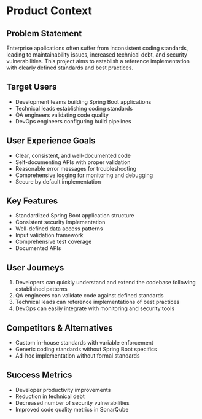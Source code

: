 # Product Context

## Problem Statement
Enterprise applications often suffer from inconsistent coding standards, leading to maintainability issues, increased technical debt, and security vulnerabilities. This project aims to establish a reference implementation with clearly defined standards and best practices.

## Target Users
- Development teams building Spring Boot applications
- Technical leads establishing coding standards
- QA engineers validating code quality
- DevOps engineers configuring build pipelines

## User Experience Goals
- Clear, consistent, and well-documented code
- Self-documenting APIs with proper validation
- Reasonable error messages for troubleshooting
- Comprehensive logging for monitoring and debugging
- Secure by default implementation

## Key Features
- Standardized Spring Boot application structure
- Consistent security implementation
- Well-defined data access patterns
- Input validation framework
- Comprehensive test coverage
- Documented APIs

## User Journeys
1. Developers can quickly understand and extend the codebase following established patterns
2. QA engineers can validate code against defined standards
3. Technical leads can reference implementations of best practices
4. DevOps can easily integrate with monitoring and security tools

## Competitors & Alternatives
- Custom in-house standards with variable enforcement
- Generic coding standards without Spring Boot specifics
- Ad-hoc implementation without formal standards

## Success Metrics
- Developer productivity improvements
- Reduction in technical debt
- Decreased number of security vulnerabilities
- Improved code quality metrics in SonarQube 